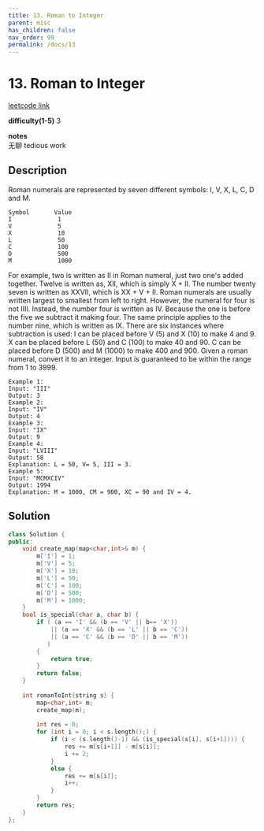 ```yaml
---
title: 13. Roman to Integer
parent: misc
has_children: false
nav_order: 99
permalink: /docs/13
---
```

# 13. Roman to Integer
[leetcode link](https://leetcode.com/problems/roman-to-integer/)

**difficulty(1-5)** 
3

**notes**   
无聊 tedious work

## Description
Roman numerals are represented by seven different symbols: I, V, X, L, C, D and M.
```
Symbol       Value
I             1
V             5
X             10
L             50
C             100
D             500
M             1000
```
For example, two is written as II in Roman numeral, just two one's added together. Twelve is written as, XII, which is simply X + II. The number twenty seven is written as XXVII, which is XX + V + II.
Roman numerals are usually written largest to smallest from left to right. However, the numeral for four is not IIII. Instead, the number four is written as IV. Because the one is before the five we subtract it making four. The same principle applies to the number nine, which is written as IX. There are six instances where subtraction is used:
I can be placed before V (5) and X (10) to make 4 and 9. 
X can be placed before L (50) and C (100) to make 40 and 90. 
C can be placed before D (500) and M (1000) to make 400 and 900.
Given a roman numeral, convert it to an integer. Input is guaranteed to be within the range from 1 to 3999.
```
Example 1:
Input: "III"
Output: 3
Example 2:
Input: "IV"
Output: 4
Example 3:
Input: "IX"
Output: 9
Example 4:
Input: "LVIII"
Output: 58
Explanation: L = 50, V= 5, III = 3.
Example 5:
Input: "MCMXCIV"
Output: 1994
Explanation: M = 1000, CM = 900, XC = 90 and IV = 4.
```

## Solution
```c++
class Solution {
public:
    void create_map(map<char,int>& m) {
        m['I'] = 1;
        m['V'] = 5;
        m['X'] = 10;
        m['L'] = 50;
        m['C'] = 100;
        m['D'] = 500;
        m['M'] = 1000;
    }    
    bool is_special(char a, char b) {
        if ( (a == 'I' && (b == 'V' || b== 'X'))
            || (a == 'X' && (b == 'L' || b == 'C'))
            || (a == 'C' && (b == 'D' || b == 'M'))
           )
        {
            return true;
        }
        return false;
    }
   
    int romanToInt(string s) {
        map<char,int> m;
        create_map(m);
        
        int res = 0;
        for (int i = 0; i < s.length();) {
            if (i < (s.length()-1) && (is_special(s[i], s[i+1]))) {
                res += m[s[i+1]] - m[s[i]];
                i += 2;
            }
            else {
                res += m[s[i]];
                i++;
            }
        }
        return res;
    }
};
```